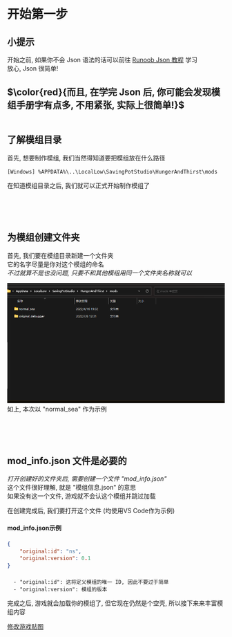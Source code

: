 开始第一步
=================
小提示
-----
开始之前, 如果你不会 Json 语法的话可以前往 [Runoob Json 教程](https://www.runoob.com/json/json-tutorial.html) 学习  
放心, Json 很简单!  

$\color{red}{而且, 在学完 Json 后, 你可能会发现模组手册字有点多, 不用紧张, 实际上很简单!}$
<br>
<br>
<br>
了解模组目录
-------------
首先, 想要制作模组, 我们当然得知道要把模组放在什么路径  

```
[Windows] %APPDATA%\..\LocalLow\SavingPotStudio\HungerAndThirst\mods
```

 在知道模组目录之后, 我们就可以正式开始制作模组了

<br>
<br>
<br>

为模组创建文件夹
------------------  
  
首先, 我们要在模组目录新建一个文件夹  
它的名字尽量是你对这个模组的命名  
*不过就算不是也没问题, 只要不和其他模组用同一个文件夹名称就可以*

![模组路径示例](https://github.com/SavingPot/Game-Mod-Manual/blob/main/Pictures/How%20To%20Start/how_to_start_mod_path.png "模组路径示例")  
如上, 本次以 "normal_sea" 作为示例  
  
  
<br>
<br>
<br>

mod_info.json 文件是必要的
-----------------  
  
*打开创建好的文件夹后, 需要创建一个文件 "mod_info.json"*  
这个文件很好理解, 就是 "模组信息.json" 的意思  
如果没有这一个文件, 游戏就不会认这个模组并跳过加载  

在创建完成后, 我们要打开这个文件   (均使用VS Code作为示例)

#### mod_info.json示例
```json
{
    "original:id": "ns",
    "original:version": 0.1
}
```

####
```
  - "original:id": 这将定义模组的唯一 ID, 因此不要过于简单
  - "original:version": 模组的版本
```
  
完成之后, 游戏就会加载你的模组了, 但它现在仍然是个空壳, 所以接下来来丰富模组内容
  
[修改游戏贴图](https://github.com/SavingPot/Game-Mod-Manual/blob/main/Change%20Game%20Textures.md)  
